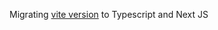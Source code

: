 Migrating [vite version](https://github.com/zeus-12/fmhy-ui/tree/vite-test) to Typescript and Next JS
